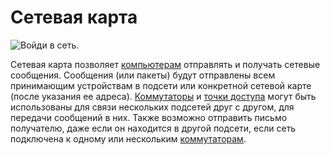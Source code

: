 # Сетевая карта

![Войди в сеть.](oredict:oc:lanCard)

Сетевая карта позволяет [компьютерам](../general/computer.md) отправлять и получать сетевые сообщения. Сообщения (или пакеты) будут отправлены всем принимающим устройствам в подсети или конкретной сетевой карте (после указания ее адреса). [Коммутаторы](../block/switch.md) и [точки доступа](../block/accessPoint.md) могут быть использованы для связи нескольких подсетей друг с другом, для передачи сообщений в них. Также возможно отправить письмо получателю, даже если он находится в другой подсети, если сеть подключена к одному или нескольким [коммутаторам](../block/switch.md).
